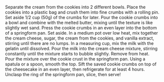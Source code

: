 Separate the cream from the cookies into 2 different bowls.
Place the cookies into a plastic bag and crush them into fine crumbs with a rolling pin. Set aside 1/2 cup (50g) of the crumbs for later.
Pour the cookie crumbs into a bowl and combine with the melted butter, mixing until the texture is like slightly wet sand.
Press the cookie crumbs in an even layer into the bottom of a springform pan. Set aside.
In a medium pot over low heat, mix together the cream cheese, sugar, the cream from the cookies, and vanilla extract, stirring until there are no lumps.
In a measuring cup, mix the milk with the gelatin until dissolved.
Pour the milk into the cream cheese mixture, stirring constantly until the mixture starts to bubble slightly. Remove from heat.
Pour the mixture over the cookie crust in the springform pan. Using a spatula or a spoon, smooth the top.
Sift the saved cookie crumbs on top of the cheesecake in an even layer, then refrigerate for at least 4 hours.
Unclasp the ring of the springform pan, slice, then serve!